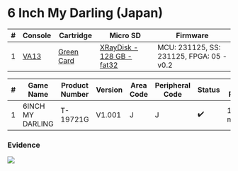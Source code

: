# 6 Inch My Darling (Japan)

| #   | Console                                          | Cartridge                                                                        | Micro SD                                                                             | Firmware                                 |
| --- | ------------------------------------------------ | -------------------------------------------------------------------------------- | ------------------------------------------------------------------------------------ | ---------------------------------------- |
| 1   | [VA13](../../../../Info/Consoles/VA13/README.md) | [Green Card](../../../../Info/Cartridges/RetroGameParadiseStore/1.32F/README.md) | [XRayDisk - 128 GB - fat32](../../../../Info/SdCards/XRayDisk/128GB/fat32/README.md) | MCU: 231125, SS: 231125, FPGA: 05 - v0.2 |

| #   | Game Name        | Product Number | Version | Area Code | Peripheral Code | Status             | Time Played |
| --- | ---------------- | -------------- | ------- | --------- | --------------- | ------------------ | ----------- |
| 1   | 6INCH MY DARLING | T-19721G       | V1.001  | J         | J               | :heavy_check_mark: | 13 minutes  |

### Evidence

[![](https://img.youtube.com/vi/qGIdcPnGj7E/0.jpg)](https://www.youtube.com/watch?v=qGIdcPnGj7E)

